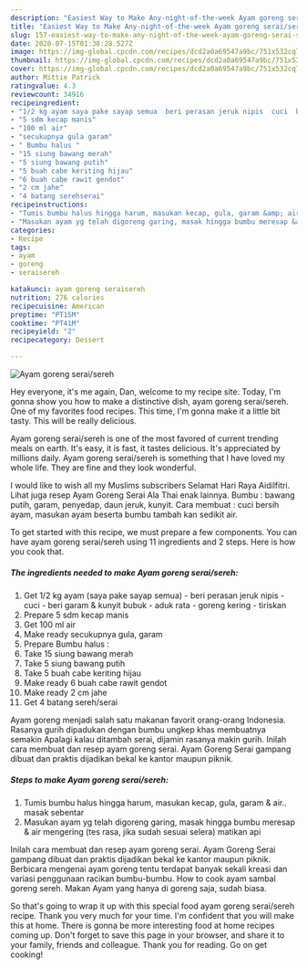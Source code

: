 ```yaml
---
description: "Easiest Way to Make Any-night-of-the-week Ayam goreng serai/sereh"
title: "Easiest Way to Make Any-night-of-the-week Ayam goreng serai/sereh"
slug: 157-easiest-way-to-make-any-night-of-the-week-ayam-goreng-serai-sereh
date: 2020-07-15T01:38:28.527Z
image: https://img-global.cpcdn.com/recipes/dcd2a0a69547a9bc/751x532cq70/ayam-goreng-seraisereh-foto-resep-utama.jpg
thumbnail: https://img-global.cpcdn.com/recipes/dcd2a0a69547a9bc/751x532cq70/ayam-goreng-seraisereh-foto-resep-utama.jpg
cover: https://img-global.cpcdn.com/recipes/dcd2a0a69547a9bc/751x532cq70/ayam-goreng-seraisereh-foto-resep-utama.jpg
author: Mittie Patrick
ratingvalue: 4.3
reviewcount: 34916
recipeingredient:
- "1/2 kg ayam saya pake sayap semua  beri perasan jeruk nipis  cuci  beri garam  kunyit bubuk  aduk rata  goreng kering  tiriskan"
- "5 sdm kecap manis"
- "100 ml air"
- "secukupnya gula garam"
- " Bumbu halus "
- "15 siung bawang merah"
- "5 siung bawang putih"
- "5 buah cabe keriting hijau"
- "6 buah cabe rawit gendot"
- "2 cm jahe"
- "4 batang serehserai"
recipeinstructions:
- "Tumis bumbu halus hingga harum, masukan kecap, gula, garam &amp; air.. masak sebentar"
- "Masukan ayam yg telah digoreng garing, masak hingga bumbu meresap &amp; air mengering (tes rasa, jika sudah sesuai selera) matikan api"
categories:
- Recipe
tags:
- ayam
- goreng
- seraisereh

katakunci: ayam goreng seraisereh 
nutrition: 276 calories
recipecuisine: American
preptime: "PT15M"
cooktime: "PT41M"
recipeyield: "2"
recipecategory: Dessert

---
```



![Ayam goreng serai/sereh](https://img-global.cpcdn.com/recipes/dcd2a0a69547a9bc/751x532cq70/ayam-goreng-seraisereh-foto-resep-utama.jpg)

Hey everyone, it's me again, Dan, welcome to my recipe site. Today, I'm gonna show you how to make a distinctive dish, ayam goreng serai/sereh. One of my favorites food recipes. This time, I'm gonna make it a little bit tasty. This will be really delicious.

Ayam goreng serai/sereh is one of the most favored of current trending meals on earth. It's easy, it is fast, it tastes delicious. It's appreciated by millions daily. Ayam goreng serai/sereh is something that I have loved my whole life. They are fine and they look wonderful.

I would like to wish all my Muslims subscribers Selamat Hari Raya Aidilfitri. Lihat juga resep Ayam Goreng Serai Ala Thai enak lainnya. Bumbu : bawang putih, garam, penyedap, daun jeruk, kunyit. Cara membuat : cuci bersih ayam, masukan ayam beserta bumbu tambah kan sedikit air.


To get started with this recipe, we must prepare a few components. You can have ayam goreng serai/sereh using 11 ingredients and 2 steps. Here is how you cook that.

<!--inarticleads1-->

##### The ingredients needed to make Ayam goreng serai/sereh:

1. Get 1/2 kg ayam (saya pake sayap semua) - beri perasan jeruk nipis - cuci - beri garam &amp; kunyit bubuk - aduk rata - goreng kering - tiriskan
1. Prepare 5 sdm kecap manis
1. Get 100 ml air
1. Make ready secukupnya gula, garam
1. Prepare  Bumbu halus :
1. Take 15 siung bawang merah
1. Take 5 siung bawang putih
1. Take 5 buah cabe keriting hijau
1. Make ready 6 buah cabe rawit gendot
1. Make ready 2 cm jahe
1. Get 4 batang sereh/serai


Ayam goreng menjadi salah satu makanan favorit orang-orang Indonesia. Rasanya gurih dipadukan dengan bumbu ungkep khas membuatnya semakin Apalagi kalau ditambah serai, dijamin rasanya makin gurih. Inilah cara membuat dan resep ayam goreng serai. Ayam Goreng Serai gampang dibuat dan praktis dijadikan bekal ke kantor maupun piknik. 

<!--inarticleads2-->

##### Steps to make Ayam goreng serai/sereh:

1. Tumis bumbu halus hingga harum, masukan kecap, gula, garam &amp; air.. masak sebentar
1. Masukan ayam yg telah digoreng garing, masak hingga bumbu meresap &amp; air mengering (tes rasa, jika sudah sesuai selera) matikan api


Inilah cara membuat dan resep ayam goreng serai. Ayam Goreng Serai gampang dibuat dan praktis dijadikan bekal ke kantor maupun piknik. Berbicara mengenai ayam goreng tentu terdapat banyak sekali kreasi dan variasi penggunaan racikan bumbu-bumbu. How to cook ayam sambal goreng sereh. Makan Ayam yang hanya di goreng saja, sudah biasa. 

So that's going to wrap it up with this special food ayam goreng serai/sereh recipe. Thank you very much for your time. I'm confident that you will make this at home. There is gonna be more interesting food at home recipes coming up. Don't forget to save this page in your browser, and share it to your family, friends and colleague. Thank you for reading. Go on get cooking!
